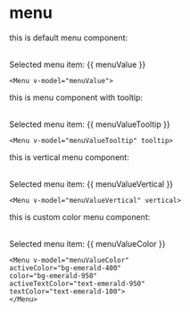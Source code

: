 # menu
<script setup>
import { ref } from 'vue'
const menuValue = ref("");
const menuValueTooltip = ref("");
const menuValueVertical = ref("");
const menuValueColor = ref("");
</script>

this is default menu component:
<br>
<Menu v-model="menuValue">
</Menu>
<br>
<div>Selected menu item: {{ menuValue }}</div>

```vue
<Menu v-model="menuValue">
```

this is menu component with tooltip:
<br>
<Menu v-model="menuValueTooltip" tooltip>
</Menu>
<br>
<div>Selected menu item: {{ menuValueTooltip }}</div>

```vue
<Menu v-model="menuValueTooltip" tooltip>
```

this is vertical menu component:
<br>
<Menu v-model="menuValueVertical" vertical>
</Menu>
<br>
<div>Selected menu item: {{ menuValueVertical }}</div>

```vue
<Menu v-model="menuValueVertical" vertical>
```
this is custom color menu component:
<br>
<Menu v-model="menuValueColor" 
activeColor="bg-emerald-400" 
color="bg-emerald-950" 
activeTextColor="text-emerald-950" 
textColor="text-emerald-100">
</Menu>
<br>
<div>Selected menu item: {{ menuValueColor }}</div>

```vue
<Menu v-model="menuValueColor" 
activeColor="bg-emerald-400" 
color="bg-emerald-950" 
activeTextColor="text-emerald-950" 
textColor="text-emerald-100">
</Menu>
```